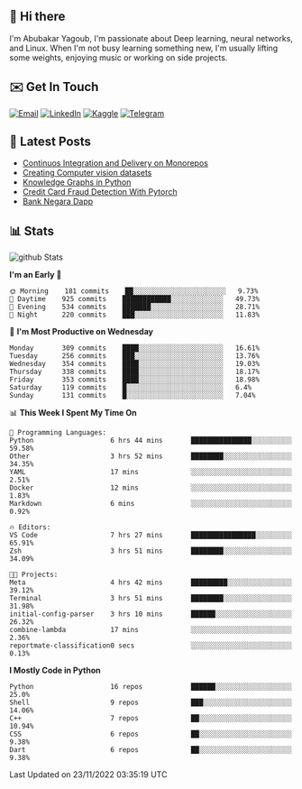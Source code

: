 ## 👋 Hi there

I'm Abubakar Yagoub, I'm passionate about Deep learning, neural networks, and
Linux. When I'm not busy learning something new, I'm usually lifting some
weights, enjoying music or working on side projects.

## ✉️ Get In Touch

[![Email](https://img.shields.io/badge/Email-f1f1f1?style=for-the-badge&logo=gmail&logoColor=0f111a)](mailto:git@blacksuan19.dev)
[![LinkedIn](https://img.shields.io/badge/LinkedIn-0077B5?style=for-the-badge&logo=linkedin&logoColor=white)](https://www.linkedin.com/in/blacksuan19/)
[![Kaggle](https://img.shields.io/badge/Kaggle-5acfff?style=for-the-badge&logo=kaggle&logoColor=white)](http://kaggle.com/abubakaryagob/)
[![Telegram](https://img.shields.io/badge/Telegram-2CA5E0?style=for-the-badge&logo=telegram&logoColor=white)](https://t.me/blacksuan19)

## 📩 Latest Posts

<!-- BLOG-POST-LIST:START -->
- [Continuos Integration and Delivery on Monorepos](https://www.blacksuan19.dev/blog/github-actions-monorepos/)
- [Creating Computer vision datasets](https://www.blacksuan19.dev/blog/creating-datasets/)
- [Knowledge Graphs in Python](https://www.blacksuan19.dev/projects/Knowledge_Graphs/)
- [Credit Card Fraud Detection With Pytorch](https://www.blacksuan19.dev/projects/credit-card-fraud-detection-with-pytorch/)
- [Bank Negara Dapp](https://www.blacksuan19.dev/projects/bank-negara/)
<!-- BLOG-POST-LIST:END -->

## 📊 Stats

![github Stats](https://github-readme-stats.vercel.app/api?username=blacksuan19&theme=github_dark&show_icons=true&count_private=true&custom_title=Github%20Stats&hide_border=true)

<!--START_SECTION:waka-->
**I'm an Early 🐤** 

```text
🌞 Morning    181 commits    ██░░░░░░░░░░░░░░░░░░░░░░░   9.73% 
🌆 Daytime    925 commits    ████████████░░░░░░░░░░░░░   49.73% 
🌃 Evening    534 commits    ███████░░░░░░░░░░░░░░░░░░   28.71% 
🌙 Night      220 commits    ███░░░░░░░░░░░░░░░░░░░░░░   11.83%

```
📅 **I'm Most Productive on Wednesday** 

```text
Monday       309 commits    ████░░░░░░░░░░░░░░░░░░░░░   16.61% 
Tuesday      256 commits    ███░░░░░░░░░░░░░░░░░░░░░░   13.76% 
Wednesday    354 commits    ████░░░░░░░░░░░░░░░░░░░░░   19.03% 
Thursday     338 commits    ████░░░░░░░░░░░░░░░░░░░░░   18.17% 
Friday       353 commits    ████░░░░░░░░░░░░░░░░░░░░░   18.98% 
Saturday     119 commits    █░░░░░░░░░░░░░░░░░░░░░░░░   6.4% 
Sunday       131 commits    █░░░░░░░░░░░░░░░░░░░░░░░░   7.04%

```


📊 **This Week I Spent My Time On** 

```text
💬 Programming Languages: 
Python                   6 hrs 44 mins       ███████████████░░░░░░░░░░   59.58% 
Other                    3 hrs 52 mins       ████████░░░░░░░░░░░░░░░░░   34.35% 
YAML                     17 mins             ░░░░░░░░░░░░░░░░░░░░░░░░░   2.51% 
Docker                   12 mins             ░░░░░░░░░░░░░░░░░░░░░░░░░   1.83% 
Markdown                 6 mins              ░░░░░░░░░░░░░░░░░░░░░░░░░   0.92%

🔥 Editors: 
VS Code                  7 hrs 27 mins       ████████████████░░░░░░░░░   65.91% 
Zsh                      3 hrs 51 mins       ████████░░░░░░░░░░░░░░░░░   34.09%

🐱‍💻 Projects: 
Meta                     4 hrs 42 mins       █████████░░░░░░░░░░░░░░░░   39.12% 
Terminal                 3 hrs 51 mins       ████████░░░░░░░░░░░░░░░░░   31.98% 
initial-config-parser    3 hrs 10 mins       ██████░░░░░░░░░░░░░░░░░░░   26.32% 
combine-lambda           17 mins             ░░░░░░░░░░░░░░░░░░░░░░░░░   2.36% 
reportmate-classification0 secs              ░░░░░░░░░░░░░░░░░░░░░░░░░   0.13%

```

**I Mostly Code in Python** 

```text
Python                   16 repos            ██████░░░░░░░░░░░░░░░░░░░   25.0% 
Shell                    9 repos             ███░░░░░░░░░░░░░░░░░░░░░░   14.06% 
C++                      7 repos             ██░░░░░░░░░░░░░░░░░░░░░░░   10.94% 
CSS                      6 repos             ██░░░░░░░░░░░░░░░░░░░░░░░   9.38% 
Dart                     6 repos             ██░░░░░░░░░░░░░░░░░░░░░░░   9.38%

```



 Last Updated on 23/11/2022 03:35:19 UTC
<!--END_SECTION:waka-->
